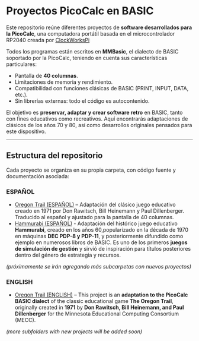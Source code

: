 # Proyectos PicoCalc en BASIC

Este repositorio reúne diferentes proyectos de **software desarrollados para la PicoCalc**, una computadora portátil basada en el microcontrolador RP2040 creada por [ClockWorksPi](https://www.clockworkpi.com/picocalc)

Todos los programas están escritos en **MMBasic**, el dialecto de BASIC soportado por la PicoCalc, teniendo en cuenta sus características particulares:

* Pantalla de **40 columnas**.
* Limitaciones de memoria y rendimiento.
* Compatibilidad con funciones clásicas de BASIC (PRINT, INPUT, DATA, etc.).
* Sin librerías externas: todo el código es autocontenido.

El objetivo es **preservar, adaptar y crear software retro** en BASIC, tanto con fines educativos como recreativos. Aquí encontrarás adaptaciones de clásicos de los años 70 y 80, así como desarrollos originales pensados para este dispositivo.

---

## Estructura del repositorio

Cada proyecto se organiza en su propia carpeta, con código fuente y documentación asociada:

### ESPAÑOL
* [Oregon Trail (ESPAÑOL)](./Oregon%20Trail) – Adaptación del clásico juego educativo creado en 1971 por Don Rawitsch, Bill Heinemann y Paul Dillenberger. Traducido al español y ajustado para la pantalla de 40 columnas.
* [Hammurabi (ESPAÑOL)](./Hammurabi) - Adaptación del histórico juego educativo **Hammurabi**, creado en los años 60,popularizado en la década de 1970 en máquinas **DEC PDP-8 y PDP-11**, y posteriormente difundido como ejemplo en numerosos libros de BASIC. Es uno de los primeros **juegos de simulación de gestión** y sirvió de inspiración para títulos posteriores dentro del género de estrategia y recursos.

*(próximamente se irán agregando más subcarpetas con nuevos proyectos)*

### ENGLISH
* [Oregon Trail (ENGLISH)](./Oregon%20Trail%20(ENG)) – This project is an **adaptation to the PicoCalc BASIC dialect** of the classic educational game **The Oregon Trail**, originally created in **1971** by **Don Rawitsch, Bill Heinemann, and Paul Dillenberger** for the Minnesota Educational Computing Consortium (MECC).


*(more subfolders with new projects will be added soon)*

